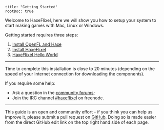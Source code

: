 ```
title: "Getting Started"
rootDoc: true
```

Welcome to HaxeFlixel, here we will show you how to setup your system to start making games with Mac, Linux or Windows.

Getting started requires three steps:

1. [Install OpenFL and Haxe](http://www.openfl.org/download/)
2. [Install HaxeFlixel](/documentation/install-haxeflixel)
4. [HaxeFlixel Hello World](/documentation/hello-world-command-line)

----

Time to complete this installation is close to 20 minutes (depending on the speed of your Internet connection for downloading the components).

If you require some help:
 
- Ask a question in the [community forums](/forum);
- Join the IRC channel [#haxeflixel](irc://chat.freenode.net/#haxeflixel) on freenode.

----

This guide is an open and community effort - if you think you can help us improve it, please submit a pull request on 
[GitHub](https://github.com/HaxeFlixel/haxeflixel.com). Doing so is made easier from the direct GitHub edit link on 
the top right hand side of each page.
